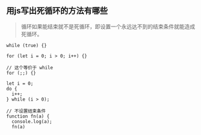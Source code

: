 ## 用js写出死循环的方法有哪些

> 循环如果能结束就不是死循环，即设置一个永远达不到的结束条件就能造成死循环。
> 
```
while (true) {}

for (let i = 0; i > 0; i++) {}

// 这个等价于 while
for (;;) {}

let i = 0;
do {
  i++;
} while (i > 0);

// 不设置结束条件
function fn(a) {
  console.log(a);
  fn(a)
```